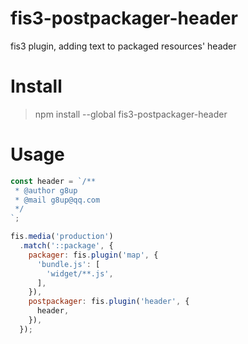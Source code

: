 # fis3-postpackager-header
fis3 plugin, adding text to packaged resources' header

# Install
> npm install --global fis3-postpackager-header

# Usage
```javascript
const header = `/**
 * @author g8up
 * @mail g8up@qq.com
 */
`;

fis.media('production')
  .match('::package', {
    packager: fis.plugin('map', {
      'bundle.js': [
        'widget/**.js',
      ],
    }),
    postpackager: fis.plugin('header', {
      header,
    }),
  });
```